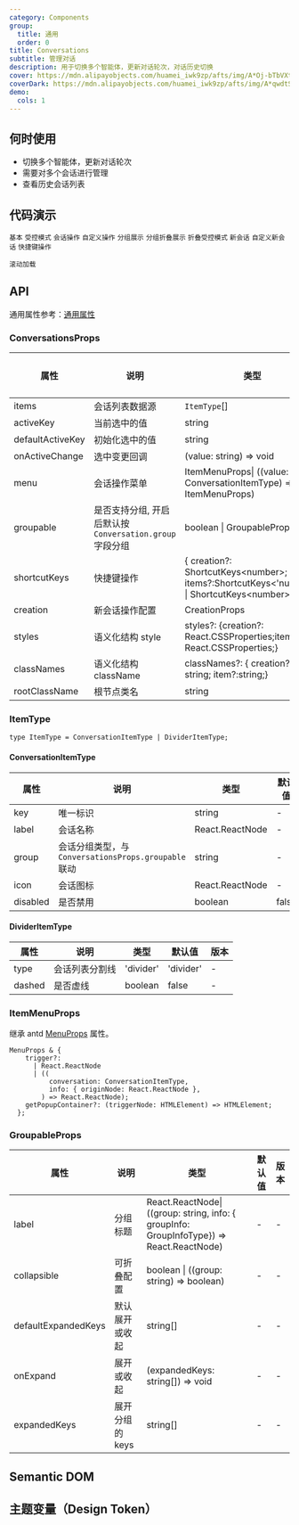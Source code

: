 ```yaml
---
category: Components
group:
  title: 通用
  order: 0
title: Conversations
subtitle: 管理对话
description: 用于切换多个智能体，更新对话轮次，对话历史切换
cover: https://mdn.alipayobjects.com/huamei_iwk9zp/afts/img/A*Oj-bTbVXtpQAAAAAAAAAAAAADgCCAQ/original
coverDark: https://mdn.alipayobjects.com/huamei_iwk9zp/afts/img/A*qwdtSKWXeikAAAAAAAAAAAAADgCCAQ/original
demo:
  cols: 1
---
```


## 何时使用

- 切换多个智能体，更新对话轮次
- 需要对多个会话进行管理
- 查看历史会话列表

## 代码演示

<!-- prettier-ignore -->
<code src="./demo/basic.tsx" background="grey">基本</code>
<code src="./demo/controlled-mode.tsx" background="grey">受控模式</code>
<code src="./demo/with-menu.tsx" background="grey">会话操作</code>
<code src="./demo/menu-trigger.tsx" background="grey">自定义操作</code>
<code src="./demo/group.tsx" background="grey">分组展示</code>
<code src="./demo/group-collapsible.tsx" background="grey">分组折叠展示</code>
<code src="./demo/controlled-collapsible.tsx" background="grey">折叠受控模式</code>
<code src="./demo/new-chat.tsx" background="grey">新会话</code>
<code src="./demo/custom-new-chat.tsx" background="grey">自定义新会话</code>
<code src="./demo/shortcutKeys.tsx" background="grey">快捷键操作</code>

<code src="./demo/infinite-load.tsx" background="grey">滚动加载</code>

## API

通用属性参考：[通用属性](/docs/react/common-props)

### ConversationsProps

| 属性 | 说明 | 类型 | 默认值 | 版本 |
| --- | --- | --- | --- | --- |
| items | 会话列表数据源 | `ItemType`[] | - | - |
| activeKey | 当前选中的值 | string | - | - |
| defaultActiveKey | 初始化选中的值 | string | - | - |
| onActiveChange | 选中变更回调 | (value: string) => void | - | - |
| menu | 会话操作菜单 | ItemMenuProps\| ((value: ConversationItemType) => ItemMenuProps) | - | - |
| groupable | 是否支持分组, 开启后默认按 `Conversation.group` 字段分组 | boolean \| GroupableProps | - | - |
| shortcutKeys | 快捷键操作 | { creation?: ShortcutKeys\<number\>; items?:ShortcutKeys\<'number'\> \| ShortcutKeys\<number\>[];} | - | - |
| creation | 新会话操作配置 | CreationProps | - | - |
| styles | 语义化结构 style | styles?: {creation?: React.CSSProperties;item?: React.CSSProperties;} | - | - |
| classNames | 语义化结构 className | classNames?: { creation?: string; item?:string;} | - | - |
| rootClassName | 根节点类名 | string | - | - |

### ItemType

```tsx
type ItemType = ConversationItemType | DividerItemType;
```

#### ConversationItemType

| 属性 | 说明 | 类型 | 默认值 | 版本 |
| --- | --- | --- | --- | --- |
| key | 唯一标识 | string | - | - |
| label | 会话名称 | React.ReactNode | - | - |
| group | 会话分组类型，与 `ConversationsProps.groupable` 联动 | string | - | - |
| icon | 会话图标 | React.ReactNode | - | - |
| disabled | 是否禁用 | boolean | false | - |

#### DividerItemType

| 属性   | 说明           | 类型      | 默认值    | 版本 |
| ------ | -------------- | --------- | --------- | ---- |
| type   | 会话列表分割线 | 'divider' | 'divider' | -    |
| dashed | 是否虚线       | boolean   | false     | -    |

### ItemMenuProps

继承 antd [MenuProps](https://ant.design/components/menu-cn#api) 属性。

```tsx
MenuProps & {
    trigger?:
      | React.ReactNode
      | ((
          conversation: ConversationItemType,
          info: { originNode: React.ReactNode },
        ) => React.ReactNode);
    getPopupContainer?: (triggerNode: HTMLElement) => HTMLElement;
  };
```

### GroupableProps

| 属性 | 说明 | 类型 | 默认值 | 版本 |
| --- | --- | --- | --- | --- |
| label | 分组标题 | React.ReactNode\| ((group: string, info: { groupInfo: GroupInfoType}) => React.ReactNode) | - | - |
| collapsible | 可折叠配置 | boolean \| ((group: string) => boolean) | - | - |
| defaultExpandedKeys | 默认展开或收起 | string[] | - | - |
| onExpand | 展开或收起 | (expandedKeys: string[]) => void | - | - |
| expandedKeys | 展开分组的 keys | string[] | - | - |

## Semantic DOM

<code src="./demo/_semantic.tsx" simplify="true"></code>

## 主题变量（Design Token）

<ComponentTokenTable component="Conversations"></ComponentTokenTable>

